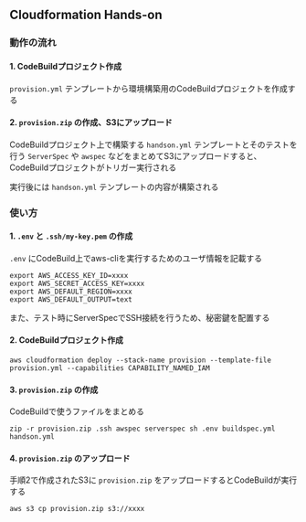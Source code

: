 ## Cloudformation Hands-on
### 動作の流れ
#### 1. CodeBuildプロジェクト作成
`provision.yml` テンプレートから環境構築用のCodeBuildプロジェクトを作成する

#### 2. `provision.zip` の作成、S3にアップロード
CodeBuildプロジェクト上で構築する `handson.yml` テンプレートとそのテストを行う `ServerSpec` や `awspec` などをまとめてS3にアップロードすると、CodeBuildプロジェクトがトリガー実行される

実行後には `handson.yml` テンプレートの内容が構築される

### 使い方
#### 1. `.env` と `.ssh/my-key.pem` の作成
`.env` にCodeBuild上でaws-cliを実行するためのユーザ情報を記載する
```
export AWS_ACCESS_KEY_ID=xxxx
export AWS_SECRET_ACCESS_KEY=xxxx
export AWS_DEFAULT_REGION=xxxx
export AWS_DEFAULT_OUTPUT=text
```

また、テスト時にServerSpecでSSH接続を行うため、秘密鍵を配置する

#### 2. CodeBuildプロジェクト作成
```
aws cloudformation deploy --stack-name provision --template-file provision.yml --capabilities CAPABILITY_NAMED_IAM
```

#### 3. `provision.zip` の作成
CodeBuildで使うファイルをまとめる
```
zip -r provision.zip .ssh awspec serverspec sh .env buildspec.yml handson.yml
```

#### 4. `provision.zip` のアップロード
手順2で作成されたS3に `provision.zip` をアップロードするとCodeBuildが実行する
```
aws s3 cp provision.zip s3://xxxx
```
